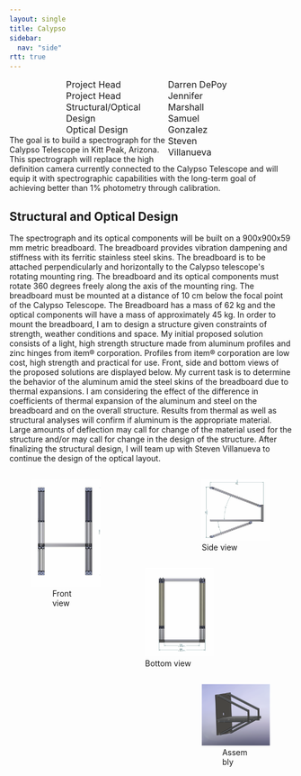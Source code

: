 ```yaml
---
layout: single
title: Calypso
sidebar:
  nav: "side"
rtt: true
---
```

<div style="max-width: 60%;margin:auto;" class="clearfix">
	<div style="margin:auto;float:left;max-width:60%;"><font size="+0">
		Project Head<br>Project Head<br>Structural/Optical Design<br>Optical Design</font>
	</div>
	<div style="margin:auto;float:right;max-width:40%;"><font size="+0">
		Darren DePoy<br>Jennifer Marshall<br>Samuel Gonzalez<br>Steven Villanueva</font>
	</div>
</div><br>
The goal is to build a spectrograph for the Calypso Telescope in Kitt Peak, Arizona. This spectrograph will replace the high definition camera currently connected to the Calypso Telescope and will equip it with spectrographic capabilities with the long-term goal of achieving better than 1% photometry through calibration.  

## Structural and Optical Design  
The spectrograph and its optical components will be built on a 900x900x59 mm metric breadboard. The breadboard provides vibration dampening and stiffness with its ferritic stainless steel skins. The breadboard is to be attached perpendicularly and horizontally to the Calypso telescope's rotating mounting ring. The breadboard and its optical components must rotate 360 degrees freely along the axis of the mounting ring. The breadboard must be mounted at a distance of 10 cm below the focal point of the Calypso Telescope. The Breadboard has a mass of 62 kg and the optical components will have a mass of approximately 45 kg. In order to mount the breadboard, I am to design a structure given constraints of strength, weather conditions and space. My initial proposed solution consists of a light, high strength structure made from aluminum profiles and zinc hinges from item® corporation. Profiles from item® corporation are low cost, high strength and practical for use. Front, side and bottom views of the proposed solutions are displayed below. My current task is to determine the behavior of the aluminum amid the steel skins of the breadboard due to thermal expansions. I am considering the effect of the difference in coefficients of thermal expansion of the aluminum and steel on the breadboard and on the overall structure. Results from thermal as well as structural analyses will confirm if aluminum is the appropriate material. Large amounts of deflection may call for change of the material used for the structure and/or may call for change in the design of the structure. After finalizing the structural design, I will team up with Steven Villanueva to continue the design of the optical layout.  
<div class='clearfix' style="vertical-align: middle;">
	<div style="max-width: 40%;margin:auto;float:left;display:inline-block">
		<figure>
  			<img src="/instruments/assets/calypso/frontview.png" alt="Front view">
  			<figcaption style="margin:auto;max-width: 40%">Front view</figcaption>
		</figure>
	</div>
	<div style="max-width: 40%;margin:auto;float:right;display:inline-block">
		<figure>
  			<img src="/instruments/assets/calypso/sideview.png" alt="Side view">
  			<figcaption style="margin:auto">Side view</figcaption>
		</figure>
	</div>
</div>


<div class='clearfix' style="vertical-align: middle;">
	<div style="max-width: 40%;margin:auto;float:left;display:inline-block">
		<figure>
			<img src="/instruments/assets/calypso/bottomview.png" alt="Bottom view">
  			<figcaption style="margin:auto;">Bottom view</figcaption>
		</figure>
	</div>
	<div style="max-width: 40%;margin:auto;float:right;display:inline-block">
		<figure>
  			<img src="/instruments/assets/calypso/assembly.png" alt="Assembly">
  			<figcaption style="margin:auto;max-width: 40%">Assembly</figcaption>
		</figure>
	</div>
</div>